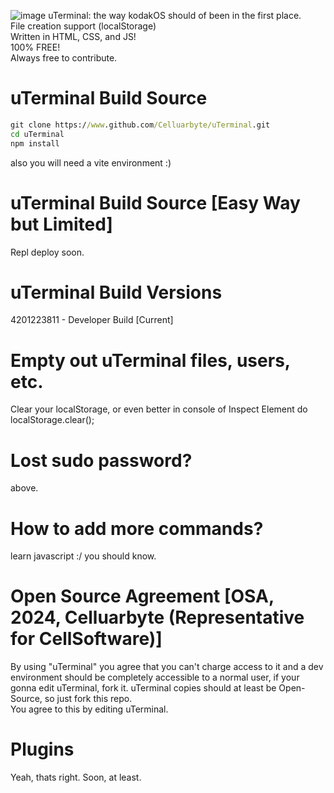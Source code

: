 ![image](https://github.com/Celluarbyte/uTerminal/assets/158518863/f603edf5-52bd-4587-b3e9-a8777169ca88)
uTerminal: the way kodakOS should of been in the first place.<br>File creation support (localStorage)<br>Written in HTML, CSS, and JS!<br>100% FREE!<br>Always free to contribute.
# uTerminal Build Source
```bat
git clone https://www.github.com/Celluarbyte/uTerminal.git
cd uTerminal
npm install
```
also you will need a vite environment :)
# uTerminal Build Source [Easy Way but Limited]
Repl deploy soon.
# uTerminal Build Versions
4201223811 - Developer Build [Current]
# Empty out uTerminal files, users, etc.
Clear your localStorage, or even better in console of Inspect Element do localStorage.clear();
# Lost sudo password?
above.
# How to add more commands?
learn javascript :/ you should know.
# Open Source Agreement [OSA, 2024, Celluarbyte (Representative for CellSoftware)]
By using "uTerminal" you agree that you can't charge access to it and a dev environment should be completely accessible to a normal user, if your gonna edit uTerminal, fork it. uTerminal copies should at least be Open-Source, so just fork this repo.
<br>You agree to this by editing uTerminal.
# Plugins
Yeah, thats right. Soon, at least.
